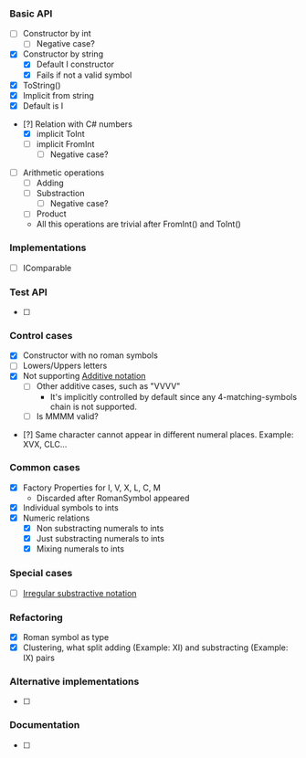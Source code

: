 ### Basic API
- [ ] Constructor by int
  - [ ] Negative case?
- [x] Constructor by string
  - [x] Default I constructor
  - [x] Fails if not a valid symbol
- [x] ToString()
- [x] Implicit from string
- [x] Default is I
- [?] Relation with C# numbers
  - [x] implicit ToInt
  - [ ] implicit FromInt
    -[ ] Negative case?
- [ ] Arithmetic operations
  - [ ] Adding
  - [ ] Substraction
    - [ ] Negative case?
  - [ ] Product
  * All this operations are trivial after FromInt() and ToInt()

### Implementations
- [ ] IComparable

### Test API
- [ ] 

### Control cases
- [x] Constructor with no roman symbols
- [ ] Lowers/Uppers letters
- [x] Not supporting [Additive notation](https://en.wikipedia.org/wiki/Roman_numerals#Variant_forms) 
  - [ ] Other additive cases, such as "VVVV"
    * It's implicitly controlled by default since any 4-matching-symbols chain is not supported.
  - [ ] Is MMMM valid?
- [?] Same character cannot appear in different numeral places. Example: XVX, CLC... 

### Common cases 
- [x] Factory Properties for I, V, X, L, C, M
  * Discarded after RomanSymbol appeared
- [x] Individual symbols to ints
- [x] Numeric relations
  - [x] Non substracting numerals to ints
  - [x] Just substracting numerals to ints
  - [x] Mixing numerals to ints

### Special cases
- [ ] [Irregular substractive notation](https://en.wikipedia.org/wiki/Roman_numerals#Irregular_subtractive_notation)

### Refactoring
- [x] Roman symbol as type
- [x] Clustering, what split adding (Example: XI) and substracting (Example: IX) pairs

### Alternative implementations
- [ ]  
    
### Documentation
- [ ] 
